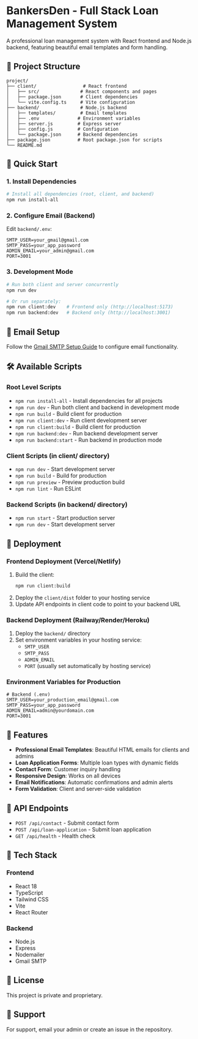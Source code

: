 # BankersDen - Full Stack Loan Management System

A professional loan management system with React frontend and Node.js backend, featuring beautiful email templates and form handling.

## 📁 Project Structure

```
project/
├── client/                 # React frontend
│   ├── src/               # React components and pages
│   ├── package.json       # Client dependencies
│   └── vite.config.ts     # Vite configuration
├── backend/               # Node.js backend
│   ├── templates/         # Email templates
│   ├── .env              # Environment variables
│   ├── server.js         # Express server
│   ├── config.js         # Configuration
│   └── package.json      # Backend dependencies
├── package.json          # Root package.json for scripts
└── README.md
```

## 🚀 Quick Start

### 1. Install Dependencies
```bash
# Install all dependencies (root, client, and backend)
npm run install-all
```

### 2. Configure Email (Backend)
Edit `backend/.env`:
```env
SMTP_USER=your_gmail@gmail.com
SMTP_PASS=your_app_password
ADMIN_EMAIL=your_admin@gmail.com
PORT=3001
```

### 3. Development Mode
```bash
# Run both client and server concurrently
npm run dev

# Or run separately:
npm run client:dev    # Frontend only (http://localhost:5173)
npm run backend:dev   # Backend only (http://localhost:3001)
```

## 📧 Email Setup

Follow the [Gmail SMTP Setup Guide](GMAIL_SMTP_SETUP.md) to configure email functionality.

## 🛠 Available Scripts

### Root Level Scripts
- `npm run install-all` - Install dependencies for all projects
- `npm run dev` - Run both client and backend in development mode
- `npm run build` - Build client for production
- `npm run client:dev` - Run client development server
- `npm run client:build` - Build client for production
- `npm run backend:dev` - Run backend development server
- `npm run backend:start` - Run backend in production mode

### Client Scripts (in client/ directory)
- `npm run dev` - Start development server
- `npm run build` - Build for production
- `npm run preview` - Preview production build
- `npm run lint` - Run ESLint

### Backend Scripts (in backend/ directory)
- `npm run start` - Start production server
- `npm run dev` - Start development server

## 🚀 Deployment

### Frontend Deployment (Vercel/Netlify)
1. Build the client:
   ```bash
   npm run client:build
   ```
2. Deploy the `client/dist` folder to your hosting service
3. Update API endpoints in client code to point to your backend URL

### Backend Deployment (Railway/Render/Heroku)
1. Deploy the `backend/` directory
2. Set environment variables in your hosting service:
   - `SMTP_USER`
   - `SMTP_PASS`
   - `ADMIN_EMAIL`
   - `PORT` (usually set automatically by hosting service)

### Environment Variables for Production
```env
# Backend (.env)
SMTP_USER=your_production_email@gmail.com
SMTP_PASS=your_app_password
ADMIN_EMAIL=admin@yourdomain.com
PORT=3001
```

## 🔧 Features

- **Professional Email Templates**: Beautiful HTML emails for clients and admins
- **Loan Application Forms**: Multiple loan types with dynamic fields
- **Contact Form**: Customer inquiry handling
- **Responsive Design**: Works on all devices
- **Email Notifications**: Automatic confirmations and admin alerts
- **Form Validation**: Client and server-side validation

## 📱 API Endpoints

- `POST /api/contact` - Submit contact form
- `POST /api/loan-application` - Submit loan application
- `GET /api/health` - Health check

## 🎨 Tech Stack

### Frontend
- React 18
- TypeScript
- Tailwind CSS
- Vite
- React Router

### Backend
- Node.js
- Express
- Nodemailer
- Gmail SMTP

## 📝 License

This project is private and proprietary.

## 🤝 Support

For support, email your admin or create an issue in the repository.